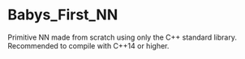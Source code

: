 # Babys_First_NN
Primitive NN made from scratch using only the C++ standard library.  Recommended to compile with C++14 or higher.

